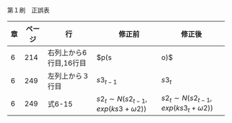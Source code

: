 第１刷　正誤表

|章  |ページ  |行  |　修正前 | 修正後|
|-|-|-|---|---|
|6  |214|右列上から6行目,16行目 | $p(s|o)$ | $p(o|s)$ |
|6  |249|左列上から３行目 |$s3_{t-1}$|$s3_{t}$|
|6  |249|式6-15|$s2_{t} \sim N(s2_{t-1},exp(ks3+\omega 2))$|$s2_{t} \sim N(s2_{t-1},exp(ks3_{t}+\omega 2))$|